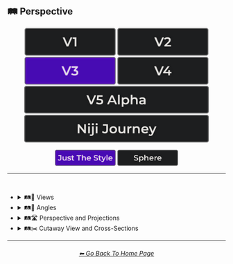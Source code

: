 <h2>🛤️ Perspective</h2>

<div align="center">

[<img src="/Images/Repo_Parts/Buttons/Version_Buttons/button_version_V1_inactive.webp?raw=true" alt="MidJourney V1" height="64" />](/Pages/MJ_V1/Style_Pages/Sphere/Perspective.md)
[<img src="/Images/Repo_Parts/Buttons/Version_Buttons/button_version_V2_inactive.webp?raw=true" alt="MidJourney V2" height="64" />](/Pages/MJ_V2/Style_Pages/Sphere/Perspective.md)
[<img src="/Images/Repo_Parts/Buttons/Version_Buttons/button_version_V3_active.webp?raw=true" alt="MidJourney V3" height="64" />](/Pages/MJ_V3/Style_Pages/Just_The_Style/Perspective.md)
[<img src="/Images/Repo_Parts/Buttons/Version_Buttons/button_version_V4_inactive.webp?raw=true" alt="MidJourney V4" height="64" />](/Pages/MJ_V4/Style_Pages/Just_The_Style/Perspective.md)
<br>
[<img src="/Images/Repo_Parts/Buttons/Version_Buttons/button_version_V5_Alpha_inactive_half.webp?raw=true" alt="MidJourney V5" height="64" />](/Pages/MJ_V5/Style_Pages/Just_The_Style/Perspective.md)
[<img src="/Images/Repo_Parts/Buttons/Version_Buttons/button_version_niji_inactive_half.webp?raw=true" alt="Niji Journey" height="64" />](/Pages/Niji_Journey/Style_Pages/Perspective.md)

[<img src="/Images/Repo_Parts/Buttons/Image_Type_Buttons/button_just_the_style_active.webp?raw=true" alt="Just The Style" width="140.5" />](/Pages/MJ_V3/Style_Pages/Just_The_Style/Perspective.md)
[<img src="/Images/Repo_Parts/Buttons/Image_Type_Buttons/button_sphere_inactive.webp?raw=true" alt="Sphere" width="140.5" />](/Pages/MJ_V3/Style_Pages/Sphere/Perspective.md)

</div>

<hr>
<br>


- <details><summary>🛤️🔭 Views</summary><p><div align="center">

	| Top-View | Side-View | Satellite-View |
	| :-: | :-: | :-: |
	| <img src="/Images/MJ_V3/MidJourney_Styles/Top-View.webp?raw=true" width="256" /> | <img src="/Images/MJ_V3/MidJourney_Styles/Side-View.webp?raw=true" width="256" /> | <img src="/Images/MJ_V3/MidJourney_Styles/Satellite-View.webp?raw=true" width="256" /> |
	
	<br>
	
	| Worms-Eye View | Aerial View | View From an Airplane |
	| :-: | :-: | :-: |
	| <img src="/Images/MJ_V3/MidJourney_Styles/Worms-Eye_View.webp?raw=true" width="256" /> | <img src="/Images/MJ_V3/MidJourney_Styles/Aerial_View.webp?raw=true" width="256" /> | <img src="/Images/MJ_V3/MidJourney_Styles/Wave_12/View_From_an_Airplane.webp?raw=true" width="256" /> |

	<br>

	| Closeup | Closeup-View | Extreme Closeup |
	| :-: | :-: | :-: |
	| <img src="/Images/MJ_V3/MidJourney_Styles/Closeup.webp?raw=true" width="256" /> | <img src="/Images/MJ_V3/MidJourney_Styles/Closeup-View.webp?raw=true" width="256" /> | <img src="/Images/MJ_V3/MidJourney_Styles/Wave_11/Extreme_Closeup.webp?raw=true" width="256" /> |
	
	<br>
	
	| Wide Shot | Epic Wide Shot |
	| :-: | :-: |
	| <img src="/Images/MJ_V3/MidJourney_Styles/Wide_Shot.webp?raw=true" width="256" /> | <img src="/Images/MJ_V3/MidJourney_Styles/Epic_Wide_Shot.webp?raw=true" width="256" /> |
	
	<br>

	| Centered-Shot | Selfie |
	| :-: | :-: |
	| <img src="/Images/MJ_V3/MidJourney_Styles/Wave_10/Selfie.webp?raw=true" width="256" /> | <img src="/Images/MJ_V3/MidJourney_Styles/Wave_10/Centered-Shot.webp?raw=true" width="256" /> |
	
	<br>

	| First-Person | First-Person View | Field of View |
	| :-: | :-: | :-: |
	| <img src="/Images/MJ_V3/MidJourney_Styles/First-Person.webp?raw=true" width="256" /> | <img src="/Images/MJ_V3/MidJourney_Styles/First-Person_View.webp?raw=true" width="256" /> | <img src="/Images/MJ_V3/MidJourney_Styles/Field_of_View.webp?raw=true" width="256" /> |

	<br>
	
	| Third-Person | Third-Person View | Product-View |
	| :-: | :-: | :-: |
	| <img src="/Images/MJ_V3/MidJourney_Styles/Third-Person.webp?raw=true" width="256" /> | <img src="/Images/MJ_V3/MidJourney_Styles/Third-Person_View.webp?raw=true" width="256" /> | <img src="/Images/MJ_V3/MidJourney_Styles/Product-View.webp?raw=true" width="256" /> |

  </div></p></details>


- <details><summary>🛤️📐 Angles</summary><p><div align="center">

	| Low Angle | High Angle |
	| :-: | :-: |
	| <img src="/Images/MJ_V3/MidJourney_Styles/Wave_11/Low_Angle.webp?raw=true" width="256" /> | <img src="/Images/MJ_V3/MidJourney_Styles/Wave_11/High_Angle.webp?raw=true" width="256" /> |

  </div></p></details>


- <details><summary>🛤️🛣️ Perspective and Projections</summary><p><div align="center">

	| Perspective | Perspective Projection | Panini Projection |
	| :-: | :-: | :-: |
	| <img src="/Images/MJ_V3/MidJourney_Styles/Perspective.webp?raw=true" width="256" /> | <img src="/Images/MJ_V3/MidJourney_Styles/Perspective_Projection.webp?raw=true" width="256" /> | <img src="/Images/MJ_V3/MidJourney_Styles/Panini_Projection.webp?raw=true" width="256" /> | 

	<br>
	
	| Miniature Faking | Brenizer Method |
	| :-: | :-: |
	| <img src="/Images/MJ_V3/MidJourney_Styles/Miniature_Faking.webp?raw=true" width="256" /> | <img src="/Images/MJ_V3/MidJourney_Styles/Brenizer_Method.webp?raw=true" width="256" /> |

	<br>
	
	| Forced Perspective | Aerial Perspective |
	| :-: | :-: |
	| <img src="/Images/MJ_V3/MidJourney_Styles/Wave_14/Forced_Perspective.webp?raw=true" width="256" /> | <img src="/Images/MJ_V3/MidJourney_Styles/Wave_14/Aerial_Perspective.webp?raw=true" width="256" /> |

	<br>

	| Isometric |
	| :-: |
	| <img src="/Images/MJ_V3/MidJourney_Styles/Isometric.webp?raw=true" width="256" /> |

	<br>
	
	| Orthographic | Multiview Projection |
	| :-: | :-: |
	| <img src="/Images/MJ_V3/MidJourney_Styles/Orthographic.webp?raw=true" width="256" /> | <img src="/Images/MJ_V3/MidJourney_Styles/Multiview_Projection.webp?raw=true" width="256" /> |

	<br>

	| Axonometric | Axonometric Projection |
	| :-: | :-: |
	| <img src="/Images/MJ_V3/MidJourney_Styles/Wave_10/Axonometric.webp?raw=true" width="256" /> | <img src="/Images/MJ_V3/MidJourney_Styles/Axonometric_Projection.webp?raw=true" width="256" /> |

	<br>
	
	| Dimetric Projection | Trimetric Projection |
	| :-: | :-: |
	| <img src="/Images/MJ_V3/MidJourney_Styles/Dimetric_Projection.webp?raw=true" width="256" /> | <img src="/Images/MJ_V3/MidJourney_Styles/Trimetric_Projection.webp?raw=true" width="256" /> |
	
	<br>
	
	| Parallel Projection | Oblique Projection |
	| :-: | :-: |
	| <img src="/Images/MJ_V3/MidJourney_Styles/Parallel_Projection.webp?raw=true" width="256" /> | <img src="/Images/MJ_V3/MidJourney_Styles/Oblique_Projection.webp?raw=true" width="256" /> |

	<br>

	| Anamorphosis | Accelerated Perspective | Linear Perspective |
	| :-: | :-: | :-: |
	| <img src="/Images/MJ_V3/MidJourney_Styles/Wave_14/Anamorphosis.webp?raw=true" width="256" /> | <img src="/Images/MJ_V3/MidJourney_Styles/Accelerated_Perspective.webp?raw=true" width="256" /> | <img src="/Images/MJ_V3/MidJourney_Styles/Linear_Perspective.webp?raw=true" width="256" /> |
		
	<br>
	
	| One-Point Perspective | Two-Point Perspective | Three-Point Perspective |
	| :-: | :-: | :-: |
	| <img src="/Images/MJ_V3/MidJourney_Styles/One-Point_Perspective.webp?raw=true" width="256" /> | <img src="/Images/MJ_V3/MidJourney_Styles/Two-Point_Perspective.webp?raw=true" width="256" /> | <img src="/Images/MJ_V3/MidJourney_Styles/Three-Point_Perspective.webp?raw=true" width="256" /> |
	
	
	<br>

	| Curvilinear Perspective |
	| :-: |
	| <img src="/Images/MJ_V3/MidJourney_Styles/Curvilinear_Perspective.webp?raw=true" width="256" /> |

	<br>

	| Cylindrical Perspective |
	| :-: |
	| <img src="/Images/MJ_V3/MidJourney_Styles/Cylindrical_Perspective.webp?raw=true" width="256" /> |

	<br>
	
	| Reverse Perspective | Inverse Perspective | Inverted Perspective |
	| :-: | :-: | :-: |
	| <img src="/Images/MJ_V3/MidJourney_Styles/Reverse_Perspective.webp?raw=true" width="256" /> | <img src="/Images/MJ_V3/MidJourney_Styles/Inverse_Perspective.webp?raw=true" width="256" /> | <img src="/Images/MJ_V3/MidJourney_Styles/Inverted_Perspective.webp?raw=true" width="256" /> |
	
	<br>
	
	| Divergent Perspective |
	| :-: |
	| <img src="/Images/MJ_V3/MidJourney_Styles/Divergent_Perspective.webp?raw=true" width="256" /> |

  </div></p></details>


- <details><summary>🛤️✂️ Cutaway View and Cross-Sections</summary><p><div align="center">

	| Cross-Section |
	| :-: |
	| <img src="/Images/MJ_V3/MidJourney_Styles/Cross-Section.webp?raw=true" width="256" /> |
	
	<br>
	
	| Cutaway | Cutaway-View | Cutaway Drawing |
	| :-: | :-: | :-: |
	| <img src="/Images/MJ_V3/MidJourney_Styles/Cutaway.webp?raw=true" width="256" /> | <img src="/Images/MJ_V3/MidJourney_Styles/Cutaway-View.webp?raw=true" width="256" /> | <img src="/Images/MJ_V3/MidJourney_Styles/Cutaway_Drawing.webp?raw=true" width="256" /> |
	
	<br>
	
	| Exploded-View | Exploded-View Drawing |
	| :-: | :-: |
	| <img src="/Images/MJ_V3/MidJourney_Styles/Exploded-View.webp?raw=true" width="256" /> | <img src="/Images/MJ_V3/MidJourney_Styles/Exploded-View_Drawing.webp?raw=true" width="256" /> |

  </div></p></details>


<hr><!--------------->
<div align="center">
<h6><a href="/README.md">⬅ Go Back To Home Page</a></h6>
</div>
